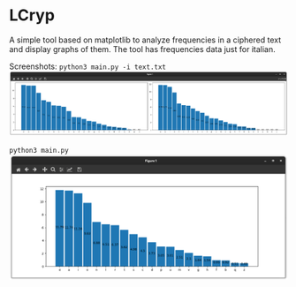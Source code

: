 # LCryp

A simple tool based on matplotlib to analyze frequencies in a ciphered text and display graphs of them.
The tool has frequencies data just for italian.

Screenshots:
`python3 main.py -i text.txt`
![Screen1](./Screen1.png)

`python3 main.py`
![Screen2](./Screen2.png)
